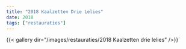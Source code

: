 ```yaml
---
title: "2018 Kaalzetten Drie Lelies"
date: 2018
tags: ["restauraties"]
---
```


{{< gallery dir="/images/restauraties/2018 Kaalzetten drie lelies" />}}`

